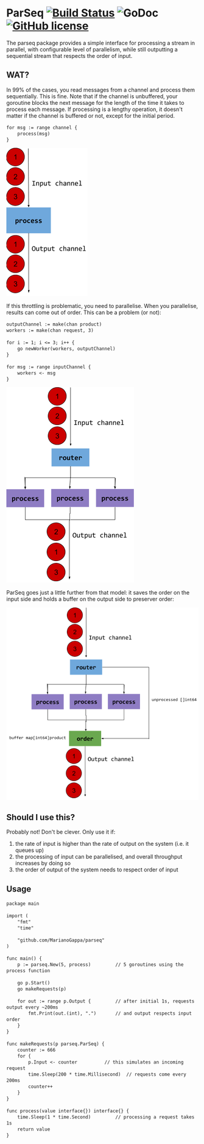 # ParSeq [![Build Status](https://img.shields.io/travis/MarianoGappa/parseq.svg)](https://travis-ci.org/MarianoGappa/parseq) ![GoDoc](https://godoc.org/github.com/MarianoGappa/parseq?status.svg) [![GitHub license](https://img.shields.io/badge/license-MIT-blue.svg)](https://raw.githubusercontent.com/MarianoGappa/sd/master/LICENSE)



The parseq package provides a simple interface for processing a stream in parallel,
with configurable level of parallelism, while still outputting a sequential stream
that respects the order of input.

## WAT?

In 99% of the cases, you read messages from a channel and process them sequentially. This is fine. Note that if the channel is unbuffered, your goroutine blocks the next message for the length of the time it takes to process each message. If processing is a lengthy operation, it doesn't matter if the channel is buffered or not, except for the initial period.

```
for msg := range channel {
	process(msg)
}
```

![Sequential](sequential.png)

If this throttling is problematic, you need to parallelise. When you parallelise, results can come out of order. This can be a problem (or not):

```
outputChannel := make(chan product)
workers := make(chan request, 3)

for i := 1; i <= 3; i++ {
	go newWorker(workers, outputChannel)
}

for msg := range inputChannel {
	workers <- msg
}
```

![Parallel unordered](parallel_unordered.png)

ParSeq goes just a little further from that model: it saves the order on the input side and holds a buffer on the output side to preserver order:

![Parallel ordered](parallel_ordered.png)

## Should I use this?

Probably not! Don't be clever. Only use it if:

1. the rate of input is higher than the rate of output on the system (i.e. it queues up)
2. the processing of input can be parallelised, and overall throughput increases by doing so
3. the order of output of the system needs to respect order of input

## Usage

```
package main

import (
	"fmt"
	"time"

	"github.com/MarianoGappa/parseq"
)

func main() {
	p := parseq.New(5, process)			// 5 goroutines using the process function

	go p.Start()
	go makeRequests(p)

	for out := range p.Output {			// after initial 1s, requests output every ~200ms
		fmt.Print(out.(int), ".")		// and output respects input order
	}
}

func makeRequests(p parseq.ParSeq) {
	counter := 666
	for {
		p.Input <- counter			// this simulates an incoming request
		time.Sleep(200 * time.Millisecond)	// requests come every 200ms
		counter++
	}
}

func process(value interface{}) interface{} {
	time.Sleep(1 * time.Second)			// processing a request takes 1s
	return value
}
```
